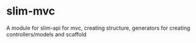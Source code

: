 # slim-mvc
A module for slim-api for mvc, creating structure, generators for creating controllers/models and scaffold
